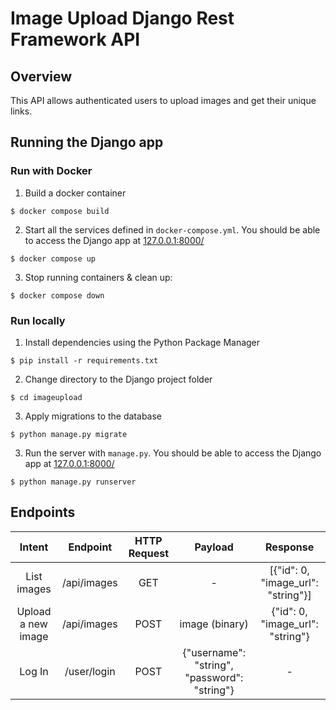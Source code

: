 # Image Upload Django Rest Framework API

## Overview

This API allows authenticated users to upload images and get their unique links.

## Running the Django app

### Run with Docker

1) Build a docker container
```
$ docker compose build
```
2) Start all the services defined in `docker-compose.yml`. You should be able to access the Django app at [127.0.0.1:8000/](http://127.0.0.1:8000/)
```
$ docker compose up
```
3) Stop running containers & clean up:
```
$ docker compose down
```

### Run locally

1) Install dependencies using the Python Package Manager
```
$ pip install -r requirements.txt
```
2) Change directory to the Django project folder
```
$ cd imageupload
```
3) Apply migrations to the database
```
$ python manage.py migrate
```
3) Run the server with `manage.py`. You should be able to access the Django app at [127.0.0.1:8000/](http://127.0.0.1:8000/)
```
$ python manage.py runserver
```

## Endpoints

|       Intent       |   Endpoint  | HTTP Request |                    Payload                   |              Response              |
|:------------------:|:-----------:|:------------:|:--------------------------------------------:|:----------------------------------:|
|     List images    | /api/images |      GET     |                       -                      | [{"id": 0, "image_url": "string"}] |
| Upload a new image | /api/images |     POST     |                image (binary)                |  {"id": 0, "image_url": "string"}  |
|       Log In       | /user/login |     POST     | {"username": "string", "password": "string"} |                  -                 |
